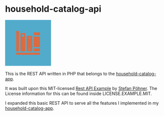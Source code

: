 # household-catalog-api

<img src="./icon.png" alt="" width="150px">

This is the REST API written in PHP that belongs to the [household-catalog-app](https://github.com/thlemm/household-catalog-app).

It was built upon this MIT-licensed [Rest API Example](https://github.com/spoehner/rest-api-example) by [Stefan Pöhner](https://github.com/spoehner). The License information for this can be found inside LICENSE.EXAMPLE.MIT.

I expanded this basic REST API to serve all the features I implemented in my [household-catalog-app](https://github.com/thlemm/household-catalog-app).
